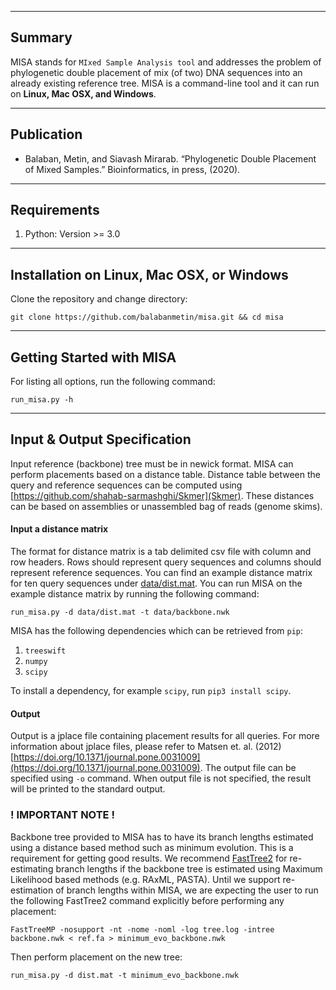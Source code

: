 

------------------------------------
Summary
------------------------------------
MISA stands for `MIxed Sample Analysis tool` and addresses the problem of phylogenetic double placement of mix (of two) DNA sequences into an already existing reference tree.  MISA is a command-line tool and it can run on **Linux, Mac OSX, and Windows**.


------------------------------------
Publication
------------------------------------

* Balaban, Metin, and Siavash Mirarab. “Phylogenetic Double Placement of Mixed Samples.” Bioinformatics, in press, (2020).


------------------------------------
Requirements
------------------------------------
1. Python: Version >= 3.0

------------------------------------
Installation on Linux, Mac OSX, or Windows
------------------------------------

Clone the repository and change directory:

`git clone https://github.com/balabanmetin/misa.git && cd misa`


---------------------------------------------
Getting Started with MISA
---------------------------------------------

For listing all options, run the following command:

`run_misa.py -h`

---------------------------------------------
Input & Output Specification
---------------------------------------------

Input reference (backbone) tree must be in newick format. MISA can perform placements based on a distance table. Distance table between the query and reference sequences can be computed using [https://github.com/shahab-sarmashghi/Skmer](Skmer). These distances can be based on assemblies or unassembled bag of reads (genome skims).


#### Input a distance matrix
The format for distance matrix is a tab delimited csv file with column and row headers. Rows should represent query sequences and columns should represent reference sequences. You can find an example distance matrix for ten query sequences under [data/dist.mat](data/dist.mat). 
You can run MISA on the example distance matrix by running the following command:

`run_misa.py -d data/dist.mat -t data/backbone.nwk`

MISA has the following dependencies which can be retrieved from `pip`:

1. `treeswift`
2. `numpy`
3. `scipy`

To install a dependency, for example `scipy`, run `pip3 install scipy`.

#### Output
Output is a jplace file containing placement results for all queries. For more information about jplace files, please refer to Matsen et. al. (2012) [https://doi.org/10.1371/journal.pone.0031009](https://doi.org/10.1371/journal.pone.0031009). The output file can be specified using `-o` command. When output file is not specified, the result will be printed to the standard output.

### ! IMPORTANT NOTE !

Backbone tree provided to MISA has to have its branch lengths estimated using a distance based method such as minimum evolution. This is a requirement for getting good results. We recommend [FastTree2](http://www.microbesonline.org/fasttree/) for re-estimating branch lengths if the backbone tree is estimated using Maximum Likelihood based methods (e.g. RAxML, PASTA). Until we support re-estimation of branch lengths within MISA, we are expecting the user to run the following  FastTree2 command explicitly before performing any placement:

`FastTreeMP -nosupport -nt -nome -noml -log tree.log -intree backbone.nwk < ref.fa > minimum_evo_backbone.nwk`

Then perform placement on the new tree:

`run_misa.py -d dist.mat -t minimum_evo_backbone.nwk`
